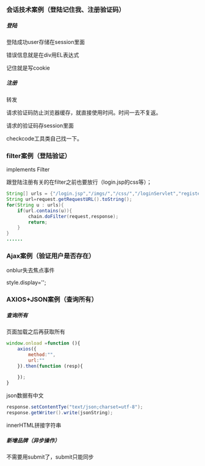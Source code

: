 ### 会话技术案例（登陆记住我、注册验证码）

##### 登陆

登陆成功user存储在session里面

错误信息就是在div用EL表达式

记住就是写cookie

##### 注册

转发

请求验证码防止浏览器缓存，就直接使用时间。时间一去不复返。

请求的验证码存session里面

checkcode工具类自己找一下。

### filter案例（登陆验证）

implements Filter

跟登陆注册有关的在filter之前也要放行（login.jsp的css等）；

```java
String[] urls = {"/login.jsp","/imgs/","/css/","/loginServlet","register.jsp","registerServlet"};
String url=request.getRequestURL().toString();
for(String u : urls){
    if(url.contains(u)){
        chain.doFilter(request,response);
        return;
    }
}
......
```

### Ajax案例（验证用户是否存在）

onblur失去焦点事件

style.display='';

### AXIOS+JSON案例（查询所有）

##### 查询所有

页面加载之后再获取所有

```javascript
window.onload =function (){
    axios({
        method:"",
        url:""
    }).then(function (resp){
        
    });
}
```

json数据有中文

```java
response.setContentTye("text/json;charset=utf-8");
response.getWriter().write(jsonString);
```

innerHTML拼接字符串

##### 新增品牌（异步操作）

不需要用submit了，submit只能同步

